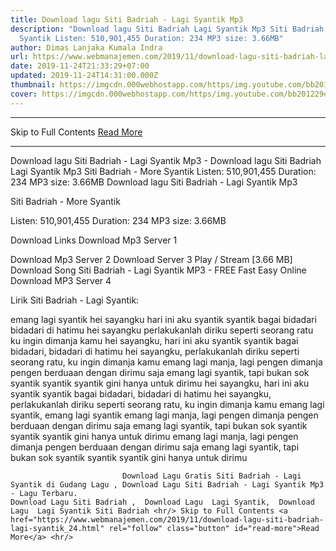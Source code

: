 ```yaml
---
title: Download lagu Siti Badriah - Lagi Syantik Mp3
description: "Download lagu Siti Badriah Lagi Syantik Mp3 Siti Badriah - More
  Syantik Listen: 510,901,455 Duration: 234 MP3 size: 3.66MB"
author: Dimas Lanjaka Kumala Indra
url: https://www.webmanajemen.com/2019/11/download-lagu-siti-badriah-lagi-syantik_24.html
date: 2019-11-24T21:33:29+07:00
updated: 2019-11-24T14:31:00.000Z
thumbnail: https://imgcdn.000webhostapp.com/https/img.youtube.com/bb201229d7c52251d81702bbe266757b.jpeg
cover: https://imgcdn.000webhostapp.com/https/img.youtube.com/bb201229d7c52251d81702bbe266757b.jpeg
---
```


<hr/> Skip to Full Contents <a href="https://www.webmanajemen.com/2019/11/download-lagu-siti-badriah-lagi-syantik_24.html" rel="follow" class="button" id="read-more">Read More</a> <hr/> Download lagu Siti Badriah - Lagi Syantik Mp3 - Download lagu Siti Badriah Lagi Syantik Mp3 Siti Badriah - More Syantik Listen: 510,901,455 Duration: 234 MP3 size: 3.66MB Download lagu Siti Badriah - Lagi Syantik Mp3

  Siti Badriah - More Syantik 

  Listen: 510,901,455 
  Duration: 234 
  MP3 size: 3.66MB 

  Download Links 
  Download Mp3 Server 1 

  Download Mp3 Server 2 
  Download Server 3 
  Play / Stream [3.66 MB] Download Song Siti Badriah - Lagi Syantik MP3 - FREE Fast Easy Online 
  Download MP3 Server 4 


                             
Lirik Siti Badriah - Lagi Syantik:
                             
emang lagi syantik
 hei sayangku
 hari ini aku syantik
 syantik bagai bidadari
 bidadari di hatimu
  hei sayangku
 perlakukanlah diriku
 seperti seorang ratu
 ku ingin dimanja kamu
  hei sayangku, hari ini aku syantik
 syantik bagai bidadari, bidadari di hatimu
 hei sayangku, perlakukanlah diriku
 seperti seorang ratu, ku ingin dimanja kamu
  emang lagi manja, lagi pengen dimanja
 pengen berduaan dengan dirimu saja
 emang lagi syantik, tapi bukan sok syantik
 syantik syantik gini hanya untuk dirimu
  hei sayangku, hari ini aku syantik
 syantik bagai bidadari, bidadari di hatimu
 hei sayangku, perlakukanlah diriku
 seperti seorang ratu, ku ingin dimanja kamu
  emang lagi syantik, emang lagi syantik
  emang lagi manja, lagi pengen dimanja
 pengen berduaan dengan dirimu saja
 emang lagi syantik, tapi bukan sok syantik
 syantik syantik gini hanya untuk dirimu
  emang lagi manja, lagi pengen dimanja
 pengen berduaan dengan dirimu saja
 emang lagi syantik, tapi bukan sok syantik
 syantik syantik gini hanya untuk dirimu                                 
                                 
                             Download Lagu Gratis Siti Badriah - Lagi Syantik di Gudang Lagu , Download Lagu Siti Badriah - Lagi Syantik Mp3 - Lagu Terbaru.                                                         Download Lagu Siti Badriah ,  Download Lagu  Lagi Syantik,  Download Lagu  Lagi Syantik Siti Badriah <hr/> Skip to Full Contents <a href="https://www.webmanajemen.com/2019/11/download-lagu-siti-badriah-lagi-syantik_24.html" rel="follow" class="button" id="read-more">Read More</a> <hr/>